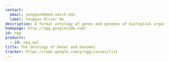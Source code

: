 ```yaml
---
contact: 
  email: yongqunh@med.umich.edu
  label: Yongqun Oliver He
description: A formal ontology of genes and genomes of biological organisms.
homepage: http://ogg.googlecode.com/
id: ogg
products: 
  - id: ogg.owl
title: The Ontology of Genes and Genomes
tracker: https://code.google.com/p/ogg/issues/list
---
```

